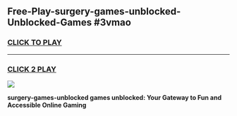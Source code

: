 
## Free-Play-surgery-games-unblocked-Unblocked-Games #3vmao
<h3>
<a href="https://news.freeplayer.one?title=surgery-games-unblocked&ref=8M">CLICK TO PLAY</a></h3>
<hr>

<h3>
<a href="https://news.freeplayer.one?title=surgery-games-unblocked&ref=8M">CLICK 2 PLAY</a>
  
</h3>

<a href="https://news.freeplayer.one?title=surgery-games-unblocked&ref=8M"><img src="https://clearcache.store/games.png"></a>


**surgery-games-unblocked games unblocked: Your Gateway to Fun and Accessible Online Gaming**
